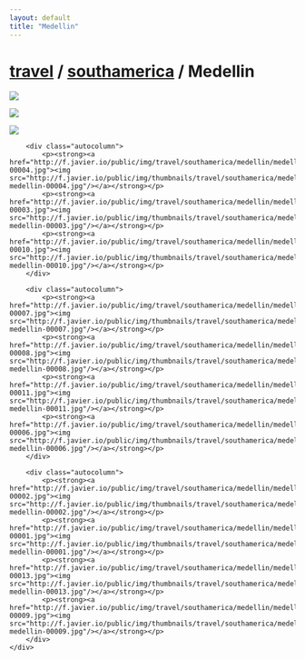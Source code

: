 ```yaml
---
layout: default
title: "Medellin"
---
```


<h1 class="page" style="padding-left:0%;"><a href="/travel.html">travel</a> / <a href="/travel/southamerica.html">southamerica</a> / Medellin</h1>
<div class="page">
    <div class="autowide">
        <div class="autocolumn">
            <p><strong><a href="http://f.javier.io/public/img/travel/southamerica/medellin/medellin-00005.jpg"><img src="http://f.javier.io/public/img/thumbnails/travel/southamerica/medellin/thumbnail-medellin-00005.jpg"/></a></strong></p>
            <p><strong><a href="http://f.javier.io/public/img/travel/southamerica/medellin/medellin-00014.jpg"><img src="http://f.javier.io/public/img/thumbnails/travel/southamerica/medellin/thumbnail-medellin-00014.jpg"/></a></strong></p>
            <p><strong><a href="http://f.javier.io/public/img/travel/southamerica/medellin/medellin-00012.jpg"><img src="http://f.javier.io/public/img/thumbnails/travel/southamerica/medellin/thumbnail-medellin-00012.jpg"/></a></strong></p>
        </div>

        <div class="autocolumn">
            <p><strong><a href="http://f.javier.io/public/img/travel/southamerica/medellin/medellin-00004.jpg"><img src="http://f.javier.io/public/img/thumbnails/travel/southamerica/medellin/thumbnail-medellin-00004.jpg"/></a></strong></p>
            <p><strong><a href="http://f.javier.io/public/img/travel/southamerica/medellin/medellin-00003.jpg"><img src="http://f.javier.io/public/img/thumbnails/travel/southamerica/medellin/thumbnail-medellin-00003.jpg"/></a></strong></p>
            <p><strong><a href="http://f.javier.io/public/img/travel/southamerica/medellin/medellin-00010.jpg"><img src="http://f.javier.io/public/img/thumbnails/travel/southamerica/medellin/thumbnail-medellin-00010.jpg"/></a></strong></p>
        </div>

        <div class="autocolumn">
            <p><strong><a href="http://f.javier.io/public/img/travel/southamerica/medellin/medellin-00007.jpg"><img src="http://f.javier.io/public/img/thumbnails/travel/southamerica/medellin/thumbnail-medellin-00007.jpg"/></a></strong></p>
            <p><strong><a href="http://f.javier.io/public/img/travel/southamerica/medellin/medellin-00008.jpg"><img src="http://f.javier.io/public/img/thumbnails/travel/southamerica/medellin/thumbnail-medellin-00008.jpg"/></a></strong></p>
            <p><strong><a href="http://f.javier.io/public/img/travel/southamerica/medellin/medellin-00011.jpg"><img src="http://f.javier.io/public/img/thumbnails/travel/southamerica/medellin/thumbnail-medellin-00011.jpg"/></a></strong></p>
            <p><strong><a href="http://f.javier.io/public/img/travel/southamerica/medellin/medellin-00006.jpg"><img src="http://f.javier.io/public/img/thumbnails/travel/southamerica/medellin/thumbnail-medellin-00006.jpg"/></a></strong></p>
        </div>

        <div class="autocolumn">
            <p><strong><a href="http://f.javier.io/public/img/travel/southamerica/medellin/medellin-00002.jpg"><img src="http://f.javier.io/public/img/thumbnails/travel/southamerica/medellin/thumbnail-medellin-00002.jpg"/></a></strong></p>
            <p><strong><a href="http://f.javier.io/public/img/travel/southamerica/medellin/medellin-00001.jpg"><img src="http://f.javier.io/public/img/thumbnails/travel/southamerica/medellin/thumbnail-medellin-00001.jpg"/></a></strong></p>
            <p><strong><a href="http://f.javier.io/public/img/travel/southamerica/medellin/medellin-00013.jpg"><img src="http://f.javier.io/public/img/thumbnails/travel/southamerica/medellin/thumbnail-medellin-00013.jpg"/></a></strong></p>
            <p><strong><a href="http://f.javier.io/public/img/travel/southamerica/medellin/medellin-00009.jpg"><img src="http://f.javier.io/public/img/thumbnails/travel/southamerica/medellin/thumbnail-medellin-00009.jpg"/></a></strong></p>
        </div>
    </div>
</div>
